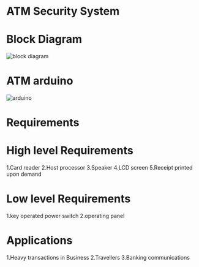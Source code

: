 # ATM Security System

# Block Diagram
![block diagram](https://user-images.githubusercontent.com/99243667/154962634-8cda8e02-334e-42d7-a6ad-fd1fdbb3ae99.jpg)

# ATM arduino
![arduino](https://user-images.githubusercontent.com/99243667/154964721-0a600536-d4d6-4319-8e29-4427c4fc8721.png)

# Requirements

# High level Requirements
1.Card reader
2.Host processor
3.Speaker
4.LCD screen
5.Receipt printed upon demand

# Low level Requirements
1.key operated power switch
2.operating panel


# Applications
1.Heavy transactions in Business
2.Travellers
3.Banking communications
